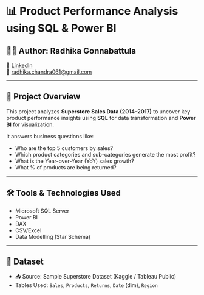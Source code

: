 # 📊 Product Performance Analysis using SQL & Power BI

## 👩‍💻 Author: Radhika Gonnabattula  
🔗 [LinkedIn](https://www.linkedin.com/in/your-link-here)  
📧 radhika.chandra061@gmail.com  

---

## 📌 Project Overview

This project analyzes **Superstore Sales Data (2014–2017)** to uncover key product performance insights using **SQL** for data transformation and **Power BI** for visualization.

It answers business questions like:
- Who are the top 5 customers by sales?
- Which product categories and sub-categories generate the most profit?
- What is the Year-over-Year (YoY) sales growth?
- What % of products are being returned?

---

## 🛠️ Tools & Technologies Used
- Microsoft SQL Server
- Power BI
- DAX
- CSV/Excel
- Data Modelling (Star Schema)

---

## 📂 Dataset

- 📥 Source: Sample Superstore Dataset (Kaggle / Tableau Public)
- Tables Used: `Sales`, `Products`, `Returns`, `Date` (dim), `Region`
